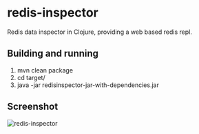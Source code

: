 redis-inspector
===============

Redis data inspector in Clojure, providing a web based redis repl.


## Building and running
1. mvn clean package
2. cd target/
3. java -jar redisinspector-jar-with-dependencies.jar

## Screenshot 



![redis-inspector](https://raw.github.com/nordstrand/redis-inspector/master/pics/screenshot.png)
